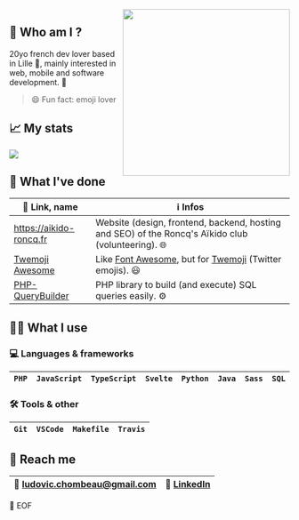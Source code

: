 
<img src="https://octodex.github.com/images/daftpunktocat-thomas.gif" width="300" align="right">

## 🤔 Who am I ?

20yo french dev lover based in Lille 📍, mainly interested in web, mobile and software development. 📱

> 😄 Fun fact: emoji lover


## 📈 My stats

![](https://github-readme-stats.vercel.app/api?username=iamludal&show_icons=true&icon_color=2384de&title_color=2384de)


## 📝 What I've done

| 🔗 Link, name                                                     | ℹ️ Infos                                                                                                                 |
| ---------------------------------------------------------------- | ----------------------------------------------------------------------------------------------------------------------- |
| https://aikido-roncq.fr                                          | Website (design, frontend, backend, hosting and SEO) of the Roncq's Aïkido club (volunteering). 🌐                       |
| [Twemoji Awesome](https://github.com/iamludal/twemoji-awesome)   | Like [Font Awesome](https://fontawesome.com), but for [Twemoji](https://github.com/twitter/twemoji) (Twitter emojis). 😃 |
| [PHP-QueryBuilder](https://github.com/iamludal/PHP-QueryBuilder) | PHP library to build (and execute) SQL queries easily. ⚙️                                                                |


## 👨‍💻 What I use

### 💻 Languages & frameworks

| `PHP` | `JavaScript` | `TypeScript` | `Svelte` | `Python` | `Java` | `Sass` | `SQL` |
| ----- | ------------ | ------------ | -------- | -------- | ------ | ------ | ----- |


### 🛠️ Tools & other

| `Git` | `VSCode` | `Makefile` | `Travis` |
| ----- | -------- | ---------- | -------- |


## 💬 Reach me

 | 📧 [ludovic.chombeau@gmail.com](mailto:ludovic.chombeau@gmail.com) | 👥 [LinkedIn](https://linkedin.com/in/ludovic-chombeau) |
 | ----------------------------------------------------------------- | ------------------------------------------------------ |


💾 EOF
